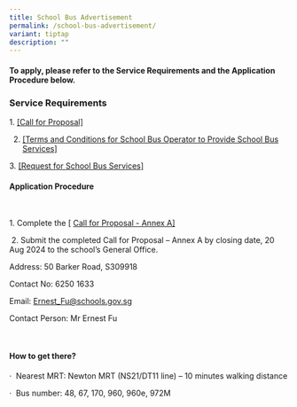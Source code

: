 ```yaml
---
title: School Bus Advertisement
permalink: /school-bus-advertisement/
variant: tiptap
description: ""
---
```

<h4></h4>
<h4><strong>To apply, please refer to the Service Requirements and the Application Procedure below. </strong>&nbsp;</h4>
<h3><strong>Service Requirements</strong></h3>
<p>1.&nbsp;<a href="/files/Call_for_Proposals__For_Single_Bus_Service__ACS__Pri_.pdf" rel="noopener noreferrer nofollow" target="_blank">[Call for Proposal]</a>
</p>
<ol start="2" data-tight="true" class="tight">
<li>
<p><a href="/files/Advertisement/T_C__for_School_Bus_Operator_to_Provide_School_Bus_Services.pdf" rel="noopener noreferrer nofollow" target="_blank">[Terms and Conditions for School Bus Operator to Provide School Bus Services]</a>
</p>
</li>
</ol>
<p>3.&nbsp;<a href="/files/Advertisement/Request_for_School_Bus_Services.pdf" rel="noopener noreferrer nofollow" target="_blank">[Request for School Bus Services]</a>
</p>
<h4><strong>Application Procedure</strong></h4>
<p>&nbsp;</p>
<p>1. Complete the <a href="/files/Call_for_Proposals__For_Single_Bus_Service__ACS__Pri_.pdf" rel="noopener noreferrer nofollow" target="_blank">[</a>
<a href="/files/Advertisement/Call_for_Proposal_Annex_A_Information_Required__from_Vendor.pdf" rel="noopener noreferrer nofollow" target="_blank">Call for Proposal - Annex A]</a>
</p>
<p>&nbsp;2. Submit the completed Call for Proposal – Annex A by closing date,
20 Aug 2024 to the school’s General Office.</p>
<p>Address: 50 Barker Road, S309918</p>
<p>Contact No: 6250 1633</p>
<p>Email: <a href="mailto:Ernest_Fu@schools.gov.sg" rel="noopener noreferrer nofollow" target="_blank">Ernest_Fu@schools.gov.sg</a>
</p>
<p>Contact Person: Mr Ernest Fu</p>
<p>&nbsp;</p>
<h4><strong>How to get there?</strong></h4>
<p>·&nbsp;&nbsp;Nearest MRT: Newton MRT (NS21/DT11 line) – 10 minutes walking
distance</p>
<p>·&nbsp;&nbsp;Bus number: 48, 67, 170, 960, 960e, 972M</p>